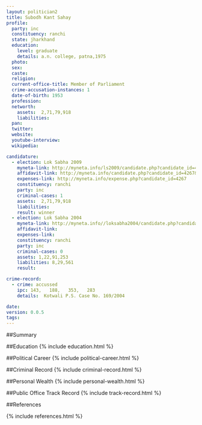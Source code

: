 ```yaml
---
layout: politician2
title: Subodh Kant Sahay
profile: 
  party: inc
  constituency: ranchi
  state: jharkhand
  education: 
    level: graduate
    details: a.n. college, patna,1975
  photo: 
  sex: 
  caste: 
  religion: 
  current-office-title: Member of Parliament
  crime-accusation-instances: 1
  date-of-birth: 1953
  profession: 
  networth: 
    assets:  2,71,79,918
    liabilities: 
  pan: 
  twitter: 
  website: 
  youtube-interview: 
  wikipedia: 

candidature: 
  - election: Lok Sabha 2009
    myneta-link: http://myneta.info/ls2009/candidate.php?candidate_id=4267
    affidavit-link: http://myneta.info/candidate.php?candidate_id=4267&scan=original
    expenses-link: http://myneta.info/expense.php?candidate_id=4267
    constituency: ranchi 
    party: inc
    criminal-cases: 1
    assets:  2,71,79,918
    liabilities: 
    result: winner 
  - election: Lok Sabha 2004
    myneta-link: http://myneta.info//loksabha2004/candidate.php?candidate_id=1614
    affidavit-link: 
    expenses-link: 
    constituency: ranchi 
    party: inc
    criminal-cases: 0
    assets: 1,22,91,253
    liabilities: 8,29,561
    result:  

crime-record: 
  - crime: accussed
    ipc: 143,   188,   353,   283
    details:  Kotwali P.S. Case No. 169/2004  

date: 
version: 0.0.5
tags: 
---
```

##Summary


##Education
{% include education.html %}


##Political Career
{% include political-career.html %}


##Criminal Record
{% include criminal-record.html %}


##Personal Wealth
{% include personal-wealth.html %}


##Public Office Track Record
{% include track-record.html %}


##References


{% include references.html %}